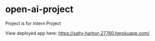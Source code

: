 # open-ai-project
Project is for Intern Project

View deployed app here: https://salty-harbor-27760.herokuapp.com/
